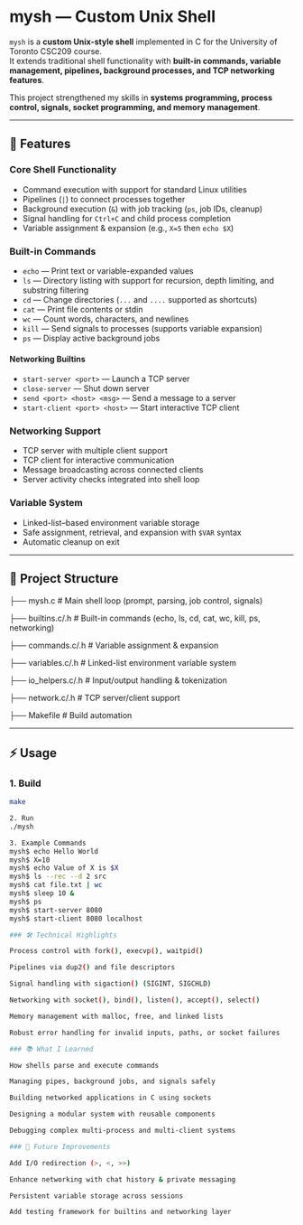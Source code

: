 # mysh — Custom Unix Shell

`mysh` is a **custom Unix-style shell** implemented in C for the University of Toronto CSC209 course.  
It extends traditional shell functionality with **built-in commands, variable management, pipelines, background processes, and TCP networking features**.

This project strengthened my skills in **systems programming, process control, signals, socket programming, and memory management**.

---

## 🚀 Features

### Core Shell Functionality
- Command execution with support for standard Linux utilities  
- Pipelines (`|`) to connect processes together  
- Background execution (`&`) with job tracking (`ps`, job IDs, cleanup)  
- Signal handling for `Ctrl+C` and child process completion  
- Variable assignment & expansion (e.g., `X=5` then `echo $X`)  

### Built-in Commands
- `echo` — Print text or variable-expanded values  
- `ls` — Directory listing with support for recursion, depth limiting, and substring filtering  
- `cd` — Change directories (`...` and `....` supported as shortcuts)  
- `cat` — Print file contents or stdin  
- `wc` — Count words, characters, and newlines  
- `kill` — Send signals to processes (supports variable expansion)  
- `ps` — Display active background jobs  

#### Networking Builtins
- `start-server <port>` — Launch a TCP server  
- `close-server` — Shut down server  
- `send <port> <host> <msg>` — Send a message to a server  
- `start-client <port> <host>` — Start interactive TCP client  

### Networking Support
- TCP server with multiple client support  
- TCP client for interactive communication  
- Message broadcasting across connected clients  
- Server activity checks integrated into shell loop  

### Variable System
- Linked-list–based environment variable storage  
- Safe assignment, retrieval, and expansion with `$VAR` syntax  
- Automatic cleanup on exit  

---

## 📂 Project Structure
├── mysh.c # Main shell loop (prompt, parsing, job control, signals)

├── builtins.c/.h # Built-in commands (echo, ls, cd, cat, wc, kill, ps, networking)

├── commands.c/.h # Variable assignment & expansion

├── variables.c/.h # Linked-list environment variable system

├── io_helpers.c/.h # Input/output handling & tokenization

├── network.c/.h # TCP server/client support

├── Makefile # Build automation


---

## ⚡ Usage

### 1. Build
```bash
make

2. Run
./mysh

3. Example Commands
mysh$ echo Hello World
mysh$ X=10
mysh$ echo Value of X is $X
mysh$ ls --rec --d 2 src
mysh$ cat file.txt | wc
mysh$ sleep 10 &
mysh$ ps
mysh$ start-server 8080
mysh$ start-client 8080 localhost

### 🛠️ Technical Highlights

Process control with fork(), execvp(), waitpid()

Pipelines via dup2() and file descriptors

Signal handling with sigaction() (SIGINT, SIGCHLD)

Networking with socket(), bind(), listen(), accept(), select()

Memory management with malloc, free, and linked lists

Robust error handling for invalid inputs, paths, or socket failures

### 📚 What I Learned

How shells parse and execute commands

Managing pipes, background jobs, and signals safely

Building networked applications in C using sockets

Designing a modular system with reusable components

Debugging complex multi-process and multi-client systems

### 🔮 Future Improvements

Add I/O redirection (>, <, >>)

Enhance networking with chat history & private messaging

Persistent variable storage across sessions

Add testing framework for builtins and networking layer
